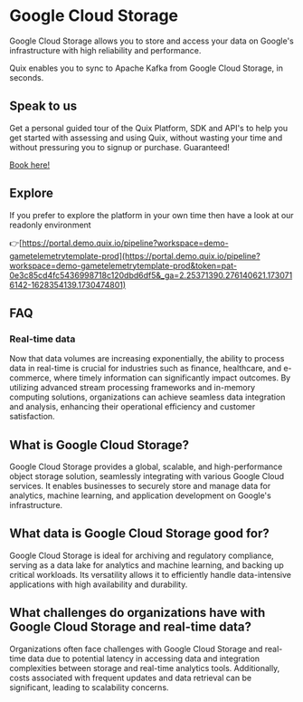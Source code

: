<!-- START MARKDOWN -->
<!--[tech-name]-->
# Google Cloud Storage

<!--[blurb-about-tech]-->
Google Cloud Storage allows you to store and access your data on Google's infrastructure with high reliability and performance.

Quix enables you to sync to Apache Kafka <span id="to_or_from">from</span> <span id="techname">Google Cloud Storage</span>, in seconds.

## Speak to us

Get a personal guided tour of the Quix Platform, SDK and API's to help you get started with assessing and using Quix, without wasting your time and without pressuring you to signup or purchase. Guaranteed!

[Book here!](https://share.hsforms.com/1iW0TmZzKQMChk0lxd_tGiw4yjw2?__hstc=175542013.19c333c2ae8002be5fbc6a17a447e442.1730474801833.1730474801833.1730716142494.2&__hssc=175542013.2.1730716142494&__hsfp=3927774151)


## Explore

If you prefer to explore the platform in your own time then have a look at our readonly environment

👉[https://portal.demo.quix.io/pipeline?workspace=demo-gametelemetrytemplate-prod](https://portal.demo.quix.io/pipeline?workspace=demo-gametelemetrytemplate-prod&token=pat-0e3c85cd4fc5436998718c120dbd6df5&_ga=2.25371390.276140621.1730716142-1628354139.1730474801)


## FAQ

### Real-time data

Now that data volumes are increasing exponentially, the ability to process data in real-time is crucial for industries such as finance, healthcare, and e-commerce, where timely information can significantly impact outcomes. By utilizing advanced stream processing frameworks and in-memory computing solutions, organizations can achieve seamless data integration and analysis, enhancing their operational efficiency and customer satisfaction.

## What is <span id="techname">Google Cloud Storage</span>?

<!--[tech-seo-text]-->
Google Cloud Storage provides a global, scalable, and high-performance object storage solution, seamlessly integrating with various Google Cloud services. It enables businesses to securely store and manage data for analytics, machine learning, and application development on Google's infrastructure.

## What data is <span id="techname">Google Cloud Storage</span> good for?

<!--[tech-data-seo-text]-->
Google Cloud Storage is ideal for archiving and regulatory compliance, serving as a data lake for analytics and machine learning, and backing up critical workloads. Its versatility allows it to efficiently handle data-intensive applications with high availability and durability.

## What challenges do organizations have with <span id="techname">Google Cloud Storage</span> and real-time data?

<!--[tech-challenges-seo-text]-->
Organizations often face challenges with Google Cloud Storage and real-time data due to potential latency in accessing data and integration complexities between storage and real-time analytics tools. Additionally, costs associated with frequent updates and data retrieval can be significant, leading to scalability concerns.
<!-- END MARKDOWN -->